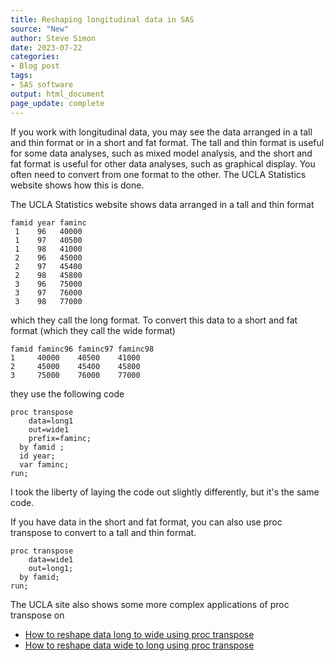 ```yaml
---
title: Reshaping longitudinal data in SAS
source: "New"
author: Steve Simon
date: 2023-07-22
categories:
- Blog post
tags:
- SAS software
output: html_document
page_update: complete
---
```


If you work with longitudinal data, you may see the data arranged in a tall and thin format or in a short and fat format. The tall and thin format is useful for some data analyses, such as mixed model analysis, and the short and fat format is useful for other data analyses, such as graphical display. You often need to convert from one format to the other. The UCLA Statistics website shows how this is done.

<!---more--->

The UCLA Statistics website shows data arranged in a tall and thin format 

```{}
famid year faminc 
 1    96   40000 
 1    97   40500 
 1    98   41000 
 2    96   45000 
 2    97   45400 
 2    98   45800 
 3    96   75000 
 3    97   76000 
 3    98   77000
```

which they call the long format. To convert this data to a short and fat format (which they call the wide format)

```{}
famid faminc96 faminc97 faminc98 
1     40000    40500    41000 
2     45000    45400    45800 
3     75000    76000    77000 
```

they use the following code

```{}
proc transpose
    data=long1
    out=wide1
    prefix=faminc;
  by famid ;
  id year;
  var faminc;
run;
```

I took the liberty of laying the code out slightly differently, but it's the same code.

If you have data in the short and fat format, you can also use proc transpose to convert to a tall and thin format.

```{}
proc transpose
    data=wide1
    out=long1;
  by famid;
run;
```

The UCLA site also shows some more complex applications of proc transpose on

+ [How to reshape data long to wide using proc transpose][ucl1]
+ [How to reshape data wide to long using proc transpose][ucl2]

[ucl1]: https://stats.oarc.ucla.edu/sas/modules/how-to-reshape-data-long-to-wide-using-proc-transpose/
[ucl2]: https://stats.oarc.ucla.edu/sas/modules/how-to-reshape-data-wide-to-long-using-proc-transpose/